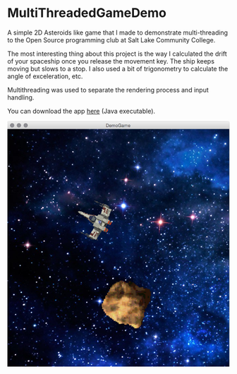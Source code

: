 # MultiThreadedGameDemo
A simple 2D Asteroids like game that I made to demonstrate multi-threading to the Open Source programming club at Salt Lake Community College.

The most interesting thing about this project is the way I calculated the drift of your spaceship once you release the movement key. The ship keeps moving but slows to a stop. I also used a bit of trigonometry to calculate the angle of exceleration, etc.

Multithreading was used to separate the rendering process and input handling.

You can download the app [here](https://github.com/WriterZephos/MultiThreadedGameDemo/raw/master/MultiThreadedGameDemo.jar) (Java executable).

![screen shot](https://github.com/WriterZephos/MultiThreadedGameDemo/blob/master/GameDemo.png?raw=true)

